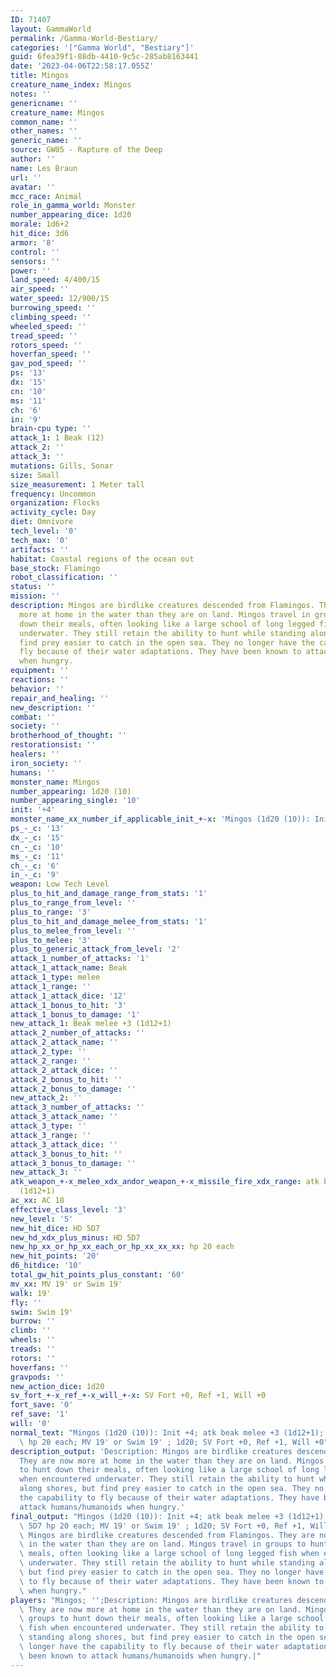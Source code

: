 ```yaml
---
ID: 71407
layout: GammaWorld
permalink: /Gamma-World-Bestiary/
categories: '["Gamma World", "Bestiary"]'
guid: 6fea39f1-88db-4410-9c5c-285ab8163441
date: '2023-04-06T22:58:17.055Z'
title: Mingos
creature_name_index: Mingos
notes: ''
genericname: ''
creature_name: Mingos
common_name: ''
other_names: ''
generic_name: ''
source: GW05 - Rapture of the Deep
author: ''
name: Les Braun
url: ''
avatar: ''
mcc_race: Animal
role_in_gamma_world: Monster
number_appearing_dice: 1d20
morale: 1d6+2
hit_dice: 3d6
armor: '8'
control: ''
sensors: ''
power: ''
land_speed: 4/400/15
air_speed: ''
water_speed: 12/900/15
burrowing_speed: ''
climbing_speed: ''
wheeled_speed: ''
tread_speed: ''
rotors_speed: ''
hoverfan_speed: ''
gav_pod_speed: ''
ps: '13'
dx: '15'
cn: '10'
ms: '11'
ch: '6'
in: '9'
brain-cpu type: ''
attack_1: 1 Beak (12)
attack_2: ''
attack_3: ''
mutations: Gills, Sonar
size: Small
size_measurement: 1 Meter tall
frequency: Uncommon
organization: Flocks
activity_cycle: Day
diet: Omnivore
tech_level: '0'
tech_max: '0'
artifacts: ''
habitat: Coastal regions of the ocean out
base_stock: Flamingo
robot_classification: ''
status: ''
mission: ''
description: Mingos are birdlike creatures descended from Flamingos. They are now
  more at home in the water than they are on land. Mingos travel in groups to hunt
  down their meals, often looking like a large school of long legged fish when encountered
  underwater. They still retain the ability to hunt while standing along shores, but
  find prey easier to catch in the open sea. They no longer have the capability to
  fly because of their water adaptations. They have been known to attack humans/humanoids
  when hungry.
equipment: ''
reactions: ''
behavior: ''
repair_and_healing: ''
new_description: ''
combat: ''
society: ''
brotherhood_of_thought: ''
restorationsist: ''
healers: ''
iron_society: ''
humans: ''
monster_name: Mingos
number_appearing: 1d20 (10)
number_appearing_single: '10'
init: '+4'
monster_name_xx_number_if_applicable_init_+-x: 'Mingos (1d20 (10)): Init +4'
ps_-_c: '13'
dx_-_c: '15'
cn_-_c: '10'
ms_-_c: '11'
ch_-_c: '6'
in_-_c: '9'
weapon: Low Tech Level
plus_to_hit_and_damage_range_from_stats: '1'
plus_to_range_from_level: ''
plus_to_range: '3'
plus_to_hit_and_damage_melee_from_stats: '1'
plus_to_melee_from_level: ''
plus_to_melee: '3'
plus_to_generic_attack_from_level: '2'
attack_1_number_of_attacks: '1'
attack_1_attack_name: Beak
attack_1_type: melee
attack_1_range: ''
attack_1_attack_dice: '12'
attack_1_bonus_to_hit: '3'
attack_1_bonus_to_damage: '1'
new_attack_1: Beak melee +3 (1d12+1)
attack_2_number_of_attacks: ''
attack_2_attack_name: ''
attack_2_type: ''
attack_2_range: ''
attack_2_attack_dice: ''
attack_2_bonus_to_hit: ''
attack_2_bonus_to_damage: ''
new_attack_2: ''
attack_3_number_of_attacks: ''
attack_3_attack_name: ''
attack_3_type: ''
attack_3_range: ''
attack_3_attack_dice: ''
attack_3_bonus_to_hit: ''
attack_3_bonus_to_damage: ''
new_attack_3: ''
atk_weapon_+-x_melee_xdx_andor_weapon_+-x_missile_fire_xdx_range: atk beak melee +3
  (1d12+1)
ac_xx: AC 18
effective_class_level: '3'
new_level: '5'
new_hit_dice: HD 5D7
new_hd_xdx_plus_minus: HD 5D7
new_hp_xx_or_hp_xx_each_or_hp_xx_xx_xx: hp 20 each
new_hit_points: '20'
d6_hitdice: '10'
total_gw_hit_points_plus_constant: '60'
mv_xx: MV 19' or Swim 19'
walk: 19'
fly: ''
swim: Swim 19'
burrow: ''
climb: ''
wheels: ''
treads: ''
rotors: ''
hoverfans: ''
gravpods: ''
new_action_dice: 1d20
sv_fort_+-x_ref_+-x_will_+-x: SV Fort +0, Ref +1, Will +0
fort_save: '0'
ref_save: '1'
will: '0'
normal_text: "Mingos (1d20 (10)): Init +4; atk beak melee +3 (1d12+1); AC 18; HD 5D7\
  \ hp 20 each; MV 19' or Swim 19' ; 1d20; SV Fort +0, Ref +1, Will +0"
description_output: 'Description: Mingos are birdlike creatures descended from Flamingos.
  They are now more at home in the water than they are on land. Mingos travel in groups
  to hunt down their meals, often looking like a large school of long legged fish
  when encountered underwater. They still retain the ability to hunt while standing
  along shores, but find prey easier to catch in the open sea. They no longer have
  the capability to fly because of their water adaptations. They have been known to
  attack humans/humanoids when hungry.'
final_output: "Mingos (1d20 (10)): Init +4; atk beak melee +3 (1d12+1); AC 18; HD\
  \ 5D7 hp 20 each; MV 19' or Swim 19' ; 1d20; SV Fort +0, Ref +1, Will +0Gills, SonarDescription:\
  \ Mingos are birdlike creatures descended from Flamingos. They are now more at home\
  \ in the water than they are on land. Mingos travel in groups to hunt down their\
  \ meals, often looking like a large school of long legged fish when encountered\
  \ underwater. They still retain the ability to hunt while standing along shores,\
  \ but find prey easier to catch in the open sea. They no longer have the capability\
  \ to fly because of their water adaptations. They have been known to attack humans/humanoids\
  \ when hungry."
players: "Mingos; '';Description: Mingos are birdlike creatures descended from Flamingos.\
  \ They are now more at home in the water than they are on land. Mingos travel in\
  \ groups to hunt down their meals, often looking like a large school of long legged\
  \ fish when encountered underwater. They still retain the ability to hunt while\
  \ standing along shores, but find prey easier to catch in the open sea. They no\
  \ longer have the capability to fly because of their water adaptations. They have\
  \ been known to attack humans/humanoids when hungry.|"
---
```

</br>